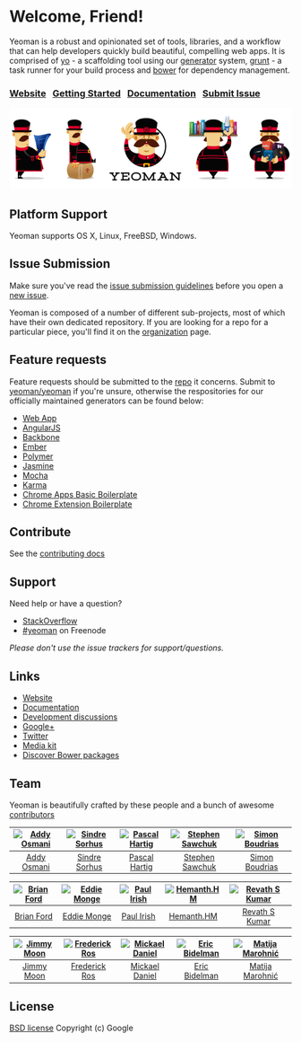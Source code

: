 # Welcome, Friend!

Yeoman is a robust and opinionated set of tools, libraries, and a workflow that can help developers quickly build beautiful, compelling web apps. It is comprised of [yo](https://github.com/yeoman/yo) - a scaffolding tool using our [generator](https://github.com/yeoman/generator) system, [grunt](http://gruntjs.com) - a task runner for your build process and [bower](http://bower.io) for dependency management.

### [Website](http://yeoman.io)&nbsp;&nbsp;&nbsp;[Getting Started](http://yeoman.io/gettingstarted.html)&nbsp;&nbsp;&nbsp;[Documentation](https://github.com/yeoman/yeoman/wiki)&nbsp;&nbsp;&nbsp;[Submit Issue](https://github.com/yeoman/yeoman/blob/master/contributing.md#issue-submission)

![image](yeoman-masthead.png)


## Platform Support

Yeoman supports OS X, Linux, FreeBSD, Windows.

## Issue Submission

Make sure you've read the [issue submission guidelines](https://github.com/yeoman/yeoman/blob/master/contributing.md#issue-submission) before you open a [new issue](https://github.com/yeoman/yeoman/issues/new).

Yeoman is composed of a number of different sub-projects, most of which have their own dedicated repository. If you are looking for a repo for a particular piece, you'll find it on the [organization](http://github.com/yeoman) page.


## Feature requests

Feature requests should be submitted to the [repo](https://github.com/yeoman) it concerns. Submit to [yeoman/yeoman](https://github.com/yeoman/yeoman/issues) if you're unsure, otherwise the respositories for our officially maintained generators can be found below:

* [Web App](https://github.com/yeoman/generator-webapp#readme)
* [AngularJS](https://github.com/yeoman/generator-angular#readme)
* [Backbone](https://github.com/yeoman/generator-backbone#readme)
* [Ember](https://github.com/yeoman/generator-ember#readme)
* [Polymer](https://github.com/yeoman/generator-polymer#readme)
* [Jasmine](https://github.com/yeoman/generator-jasmine#readme)
* [Mocha](https://github.com/yeoman/generator-mocha#readme)
* [Karma](https://github.com/yeoman/generator-karma#readme)
* [Chrome Apps Basic Boilerplate](https://github.com/yeoman/generator-chromeapp#readme)
* [Chrome Extension Boilerplate](https://github.com/yeoman/generator-chrome-extension#readme)

## Contribute

See the [contributing docs](https://github.com/yeoman/yeoman/blob/master/contributing.md)


## Support

Need help or have a question?

- [StackOverflow](http://stackoverflow.com/questions/tagged/yeoman)
- [\#yeoman](http://webchat.freenode.net/?channels=yeoman) on Freenode

*Please don't use the issue trackers for support/questions.*


## Links

- [Website](http://yeoman.io)
- [Documentation](https://github.com/yeoman/yeoman/wiki)
- [Development discussions](https://github.com/yeoman/yeoman/issues)
- [Google+](https://plus.google.com/101063139999404044459/posts)
- [Twitter](https://twitter.com/yeoman)
- [Media kit](https://github.com/yeoman/yeoman.io/tree/master/media)
- [Discover Bower packages](http://bower.io/search)


## Team

Yeoman is beautifully crafted by these people and a bunch of awesome [contributors](https://github.com/yeoman/yeoman/graphs/contributors)


[![Addy Osmani](http://gravatar.com/avatar/96270e4c3e5e9806cf7245475c00b275?s=117)](http://addyosmani.com) | [![Sindre Sorhus](http://gravatar.com/avatar/d36a92237c75c5337c17b60d90686bf9?s=117)](http://sindresorhus.com) | [![Pascal Hartig](http://gravatar.com/avatar/be451fcdbf0e5ff07f23ed16cb5c90a3?s=117)](http://passy.me) | [![Stephen Sawchuk](http://gravatar.com/avatar/098cfe2d360e77c3229f2cd5298354c4?s=117)](https://github.com/stephenplusplus) | [![Simon Boudrias](http://gravatar.com/avatar/368346708a485060d31f77677a21d2a5?s=117)](https://github.com/SBoudrias)
:---:|:---:|:---:|:---:|:---:
[Addy Osmani](http://addyosmani.com) | [Sindre Sorhus](http://sindresorhus.com) | [Pascal Hartig](http://passy.me) | [Stephen Sawchuk](https://github.com/stephenplusplus) | [Simon Boudrias](https://github.com/SBoudrias)

[![Brian Ford](http://gravatar.com/avatar/721cc7667947af96cc416729fc497107?s=117)](http://briantford.com) | [![Eddie Monge](https://s.gravatar.com/avatar/08a01ffbfa6e039295208f023dec0dae?s=117)](http://eddiemonge.com) | [![Paul Irish](http://gravatar.com/avatar/ffe68d6f71b225f7661d33f2a8908281?s=117)](http://paulirish.com) | [![Hemanth.HM](https://s.gravatar.com/avatar/d32a6bf2b43bf62a7212f0c793d76319?s=117)](http://h3manth.com) | [![Revath S Kumar](https://s.gravatar.com/avatar/fb7edc7cc7a53c903af74d07dcecf9dc?s=117)](http://blog.revathskumar.com)
:---:|:---:|:---:|:---:|:---:
[Brian Ford](http://briantford.com) | [Eddie Monge](http://eddiemonge.com) | [Paul Irish](http://paulirish.com) | [Hemanth.HM](http://h3manth.com) | [Revath S Kumar](http://blog.revathskumar.com)

[![Jimmy Moon](https://1.gravatar.com/avatar/687ac25540fe35fcb5e828f75c4a6079?s=117)](http://ragingwind.org) | [![Frederick Ros](http://gravatar.com/avatar/4605de69c4c3af3f48b8e829206cd4c2?s=117)](https://github.com/sleeper) | [![Mickael Daniel](http://gravatar.com/avatar/a23615915f0baf096b94cc9df93fc327?s=117)](https://github.com/mklabs) | [![Eric Bidelman](http://gravatar.com/avatar/e7948aac7c52b26470be80311873a398?s=117)](http://ericbidelman.com) | [![Matija Marohnić](http://gravatar.com/avatar/6d95827ad2de5f374947b02983d4c85b?s=117)](https://github.com/silvenon)
:---:|:---:|:---:|:---:|:---:
[Jimmy Moon](http://ragingwind.org) | [Frederick Ros](https://github.com/sleeper) | [Mickael Daniel](https://github.com/mklabs) | [Eric Bidelman](http://ericbidelman.com) | [Matija Marohnić](https://github.com/silveno)


## License

[BSD license](http://opensource.org/licenses/bsd-license.php)
Copyright (c) Google
